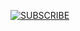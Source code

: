[<img src="https://raw.githubusercontent.com/gamma-sigma-beep/gamma-sigma-beep/main/youtube-compact.svg" alt="SUBSCRIBE"/>](https://www.youtube.com/channel/UCXrE0T8nzCCIb2SkbtAwUuQ)
